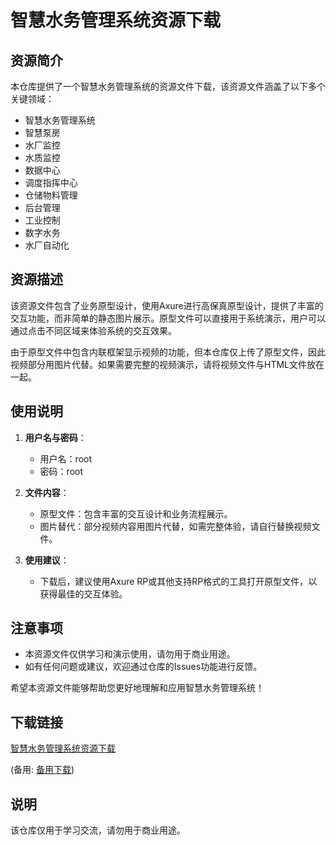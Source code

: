 # 智慧水务管理系统资源下载

## 资源简介

本仓库提供了一个智慧水务管理系统的资源文件下载，该资源文件涵盖了以下多个关键领域：

- 智慧水务管理系统
- 智慧泵房
- 水厂监控
- 水质监控
- 数据中心
- 调度指挥中心
- 仓储物料管理
- 后台管理
- 工业控制
- 数字水务
- 水厂自动化

## 资源描述

该资源文件包含了业务原型设计，使用Axure进行高保真原型设计，提供了丰富的交互功能，而非简单的静态图片展示。原型文件可以直接用于系统演示，用户可以通过点击不同区域来体验系统的交互效果。

由于原型文件中包含内联框架显示视频的功能，但本仓库仅上传了原型文件，因此视频部分用图片代替。如果需要完整的视频演示，请将视频文件与HTML文件放在一起。

## 使用说明

1. **用户名与密码**：
   - 用户名：root
   - 密码：root

2. **文件内容**：
   - 原型文件：包含丰富的交互设计和业务流程展示。
   - 图片替代：部分视频内容用图片代替，如需完整体验，请自行替换视频文件。

3. **使用建议**：
   - 下载后，建议使用Axure RP或其他支持RP格式的工具打开原型文件，以获得最佳的交互体验。

## 注意事项

- 本资源文件仅供学习和演示使用，请勿用于商业用途。
- 如有任何问题或建议，欢迎通过仓库的Issues功能进行反馈。

希望本资源文件能够帮助您更好地理解和应用智慧水务管理系统！

## 下载链接
[智慧水务管理系统资源下载](https://pan.quark.cn/s/f216d10a5cce) 

(备用: [备用下载](https://pan.baidu.com/s/1kHCIomqOzpPLT7sANargZg?pwd=1234))

## 说明

该仓库仅用于学习交流，请勿用于商业用途。
